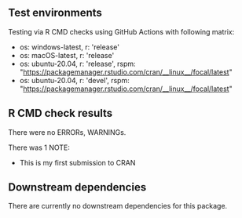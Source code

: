 ## Test environments
Testing via R CMD checks using GitHub Actions with following matrix:
* os: windows-latest, r: 'release'
* os: macOS-latest, r: 'release'
* os: ubuntu-20.04, r: 'release', rspm: "https://packagemanager.rstudio.com/cran/__linux__/focal/latest"
* os: ubuntu-20.04, r: 'devel', rspm: "https://packagemanager.rstudio.com/cran/__linux__/focal/latest"

## R CMD check results
There were no ERRORs, WARNINGs.

There was 1 NOTE: 

* This is my first submission to CRAN

## Downstream dependencies

There are currently no downstream dependencies for this package.

